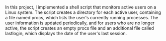 In this project, I implemented a shell script that monitors active users on a Linux system. The script creates a directory for each active user, containing a file named procs, which lists the user's currently running processes. The user information is updated periodically, and for users who are no longer active, the script creates an empty procs file and an additional file called lastlogin, which displays the date of the user's last session.
